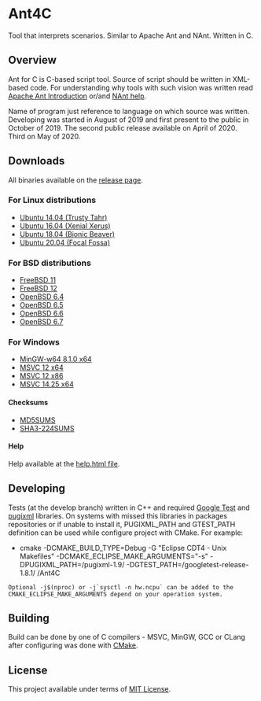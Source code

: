# Ant4C
Tool that interprets scenarios. Similar to Apache Ant and NAnt. Written in C.

## Overview
Ant for C is C-based script tool. Source of script should be written in XML-based code.
For understanding why tools with such vision was written read [Apache Ant Introduction](http://jakarta.apache.org/ant/manual/) or/and [NAnt help](http://nant.sourceforge.net/).

Name of program just reference to language on which source was written.
Developing was started in August of 2019 and first present to the public in October of 2019.
The second public release available on April of 2020.
Third on May of 2020.

## Downloads
All binaries available on the [release page](https://github.com/TheVice/Ant4C/releases/).

### For Linux distributions
* [Ubuntu 14.04 (Trusty Tahr)](https://github.com/TheVice/Ant4C/releases/download/v2020.05/ant4c_2020.05-1trusty1.0_amd64.deb)
* [Ubuntu 16.04 (Xenial Xerus)](https://github.com/TheVice/Ant4C/releases/download/v2020.05/ant4c_2020.05-1xenial1.0_amd64.deb)
* [Ubuntu 18.04 (Bionic Beaver)](https://github.com/TheVice/Ant4C/releases/download/v2020.05/ant4c_2020.05-1bionic1.0_amd64.deb)
* [Ubuntu 20.04 (Focal Fossa)](https://github.com/TheVice/Ant4C/releases/download/v2020.05/ant4c_2020.05-1focal1.0_amd64.deb)

### For BSD distributions
* [FreeBSD 11](https://github.com/TheVice/Ant4C/releases/download/v2020.05/ant4c-2020.05_freebsd_11.txz)
* [FreeBSD 12](https://github.com/TheVice/Ant4C/releases/download/v2020.05/ant4c-2020.05_freebsd_12.txz)
* [OpenBSD 6.4](https://github.com/TheVice/Ant4C/releases/download/v2020.05/ant4c-2020.05_openbsd_6.4.tgz)
* [OpenBSD 6.5](https://github.com/TheVice/Ant4C/releases/download/v2020.05/ant4c-2020.05_openbsd_6.5.tgz)
* [OpenBSD 6.6](https://github.com/TheVice/Ant4C/releases/download/v2020.05/ant4c-2020.05_openbsd_6.6.tgz)
* [OpenBSD 6.7](https://github.com/TheVice/Ant4C/releases/download/v2020.05/ant4c-2020.05_openbsd_6.7.tgz)

### For Windows
* [MinGW-w64 8.1.0 x64](https://github.com/TheVice/Ant4C/releases/download/v2020.05/ant4c_app_2020.05_MinGW-w64_8.1.0_x64.zip)
* [MSVC 12 x64](https://github.com/TheVice/Ant4C/releases/download/v2020.05/ant4c_app_2020.05_MSVC_12_x64.zip)
* [MSVC 12 x86](https://github.com/TheVice/Ant4C/releases/download/v2020.05/ant4c_app_2020.05_MSVC_12_x86.zip)
* [MSVC 14.25 x64](https://github.com/TheVice/Ant4C/releases/download/v2020.05/ant4c_app_2020.05_MSVC_14.25_x64.zip)

#### Checksums

* [MD5SUMS](MD5SUMS)
* [SHA3-224SUMS](SHA3-224SUMS)

#### Help

Help available at the [help.html file](https://github.com/TheVice/Ant4C/releases/download/v2020.05/help.html).

## Developing
Tests (at the develop branch) written in C++ and required [Google Test](https://github.com/google/googletest) and [pugixml](https://github.com/zeux/pugixml/) libraries.
On systems with missed this libraries in packages repositories or if unable to install it, PUGIXML_PATH and GTEST_PATH definition can be used while configure project with CMake.
For example:
* cmake -DCMAKE_BUILD_TYPE=Debug -G "Eclipse CDT4 - Unix Makefiles" -DCMAKE_ECLIPSE_MAKE_ARGUMENTS="-s" -DPUGIXML_PATH=<full path>/pugixml-1.9/ -DGTEST_PATH=<full path>/googletest-release-1.8.1/ <full path>/Ant4C
```
Optional -j$(nproc) or -j`sysctl -n hw.ncpu` can be added to the CMAKE_ECLIPSE_MAKE_ARGUMENTS depend on your operation system.
```

## Building
Build can be done by one of C compilers - MSVC, MinGW, GCC or CLang after configuring was done with [CMake](http://www.cmake.org/download/).

## License
This project available under terms of [MIT License](LICENSE).
